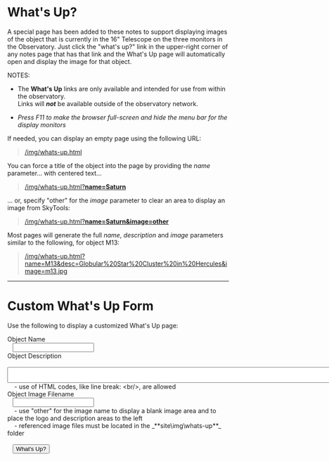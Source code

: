 
# What's Up?

A special page has been added to these notes to support displaying images of the object that is currently in the 16" Telescope on the three monitors in the Observatory.  Just click the "what's up?" link in the upper-right corner of any notes page that has that link and the What's Up page will automatically open and display the image for that object.

NOTES: 

 - The **What's Up** links are only available and intended for use from within the observatory. <br/>Links will _**not**_ be available outside of the observatory network.

  - _Press F11 to make the browser full-screen and hide the menu bar for the display monitors_

If needed, you can display an empty page using the following URL:

> [/img/whats-up.html](/img/whats-up.html)

You can force a title of the object into the page by providing the _name_ parameter... with centered text...

> [/img/whats-up.html?**name=Saturn**](/img/whats-up.html?name=Saturn)

... or, specify "other" for the _image_ parameter to clear an area to display an image from SkyTools:

> [/img/whats-up.html?**name=Saturn&image=other**](/img/whats-up.html?name=Saturn&image=other)

Most pages will generate the full _name_, _description_ and _image_ parameters similar to the following,  for object M13:

> [/img/whats-up.html?name=M13&desc=Globular%20Star%20Cluster%20in%20Hercules&image=m13.jpg](/img/whats-up.html?name=M13&desc=Globular%20Star%20Cluster%20in%20Hercules&image=m13.jpg)

---

# Custom What's Up Form

Use the following to display a customized What's Up page:

<form action="/img/whats-up.html" target="_blank">
  Object Name<br/>&nbsp;&nbsp;&nbsp;<input type="text" name="name"><br/>
  Object Description<br/>&nbsp;&nbsp;&nbsp;<textarea cols="100" name="desc"></textarea><br/>
  &nbsp;&nbsp;&nbsp; - use of HTML codes, like line break: &lt;br/&gt;, are allowed<br/>
  Object Image Filename<br/>&nbsp;&nbsp;&nbsp;<input type="text" name="image"><br/>
  &nbsp;&nbsp;&nbsp; - use "other" for the image name to display a blank image area and to place the logo and description areas to the left<br/>
  &nbsp;&nbsp;&nbsp; - referenced image files must be located in the _**site\img\whats-up**_ folder
  <br/><br/>
  &nbsp;&nbsp;&nbsp;<input type="submit" value="What's Up?">
</form>